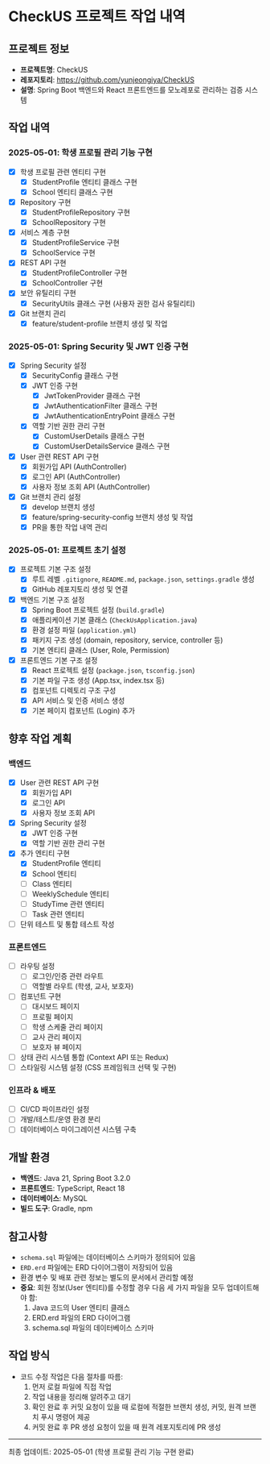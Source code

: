 # CheckUS 프로젝트 작업 내역

## 프로젝트 정보
- **프로젝트명**: CheckUS
- **레포지토리**: https://github.com/yunjeongiya/CheckUS
- **설명**: Spring Boot 백엔드와 React 프론트엔드를 모노레포로 관리하는 검증 시스템

## 작업 내역

### 2025-05-01: 학생 프로필 관리 기능 구현
- [x] 학생 프로필 관련 엔티티 구현
  - [x] StudentProfile 엔티티 클래스 구현
  - [x] School 엔티티 클래스 구현
- [x] Repository 구현
  - [x] StudentProfileRepository 구현
  - [x] SchoolRepository 구현
- [x] 서비스 계층 구현
  - [x] StudentProfileService 구현
  - [x] SchoolService 구현
- [x] REST API 구현
  - [x] StudentProfileController 구현
  - [x] SchoolController 구현
- [x] 보안 유틸리티 구현
  - [x] SecurityUtils 클래스 구현 (사용자 권한 검사 유틸리티)
- [x] Git 브랜치 관리
  - [x] feature/student-profile 브랜치 생성 및 작업

### 2025-05-01: Spring Security 및 JWT 인증 구현
- [x] Spring Security 설정
  - [x] SecurityConfig 클래스 구현
  - [x] JWT 인증 구현
    - [x] JwtTokenProvider 클래스 구현
    - [x] JwtAuthenticationFilter 클래스 구현
    - [x] JwtAuthenticationEntryPoint 클래스 구현
  - [x] 역할 기반 권한 관리 구현
    - [x] CustomUserDetails 클래스 구현
    - [x] CustomUserDetailsService 클래스 구현
- [x] User 관련 REST API 구현
  - [x] 회원가입 API (AuthController)
  - [x] 로그인 API (AuthController)
  - [x] 사용자 정보 조회 API (AuthController)
- [x] Git 브랜치 관리 설정
  - [x] develop 브랜치 생성
  - [x] feature/spring-security-config 브랜치 생성 및 작업
  - [x] PR을 통한 작업 내역 관리

### 2025-05-01: 프로젝트 초기 설정
- [x] 프로젝트 기본 구조 설정
  - [x] 루트 레벨 `.gitignore`, `README.md`, `package.json`, `settings.gradle` 생성
  - [x] GitHub 레포지토리 생성 및 연결
- [x] 백엔드 기본 구조 설정
  - [x] Spring Boot 프로젝트 설정 (`build.gradle`)
  - [x] 애플리케이션 기본 클래스 (`CheckUsApplication.java`)
  - [x] 환경 설정 파일 (`application.yml`)
  - [x] 패키지 구조 생성 (domain, repository, service, controller 등)
  - [x] 기본 엔티티 클래스 (User, Role, Permission)
- [x] 프론트엔드 기본 구조 설정
  - [x] React 프로젝트 설정 (`package.json`, `tsconfig.json`)
  - [x] 기본 파일 구조 생성 (App.tsx, index.tsx 등)
  - [x] 컴포넌트 디렉토리 구조 구성
  - [x] API 서비스 및 인증 서비스 생성
  - [x] 기본 페이지 컴포넌트 (Login) 추가

## 향후 작업 계획

### 백엔드
- [x] User 관련 REST API 구현
  - [x] 회원가입 API
  - [x] 로그인 API
  - [x] 사용자 정보 조회 API
- [x] Spring Security 설정
  - [x] JWT 인증 구현
  - [x] 역할 기반 권한 관리 구현
- [x] 추가 엔티티 구현
  - [x] StudentProfile 엔티티
  - [x] School 엔티티
  - [ ] Class 엔티티
  - [ ] WeeklySchedule 엔티티
  - [ ] StudyTime 관련 엔티티
  - [ ] Task 관련 엔티티
- [ ] 단위 테스트 및 통합 테스트 작성

### 프론트엔드
- [ ] 라우팅 설정
  - [ ] 로그인/인증 관련 라우트
  - [ ] 역할별 라우트 (학생, 교사, 보호자)
- [ ] 컴포넌트 구현
  - [ ] 대시보드 페이지
  - [ ] 프로필 페이지
  - [ ] 학생 스케줄 관리 페이지
  - [ ] 교사 관리 페이지
  - [ ] 보호자 뷰 페이지
- [ ] 상태 관리 시스템 통합 (Context API 또는 Redux)
- [ ] 스타일링 시스템 설정 (CSS 프레임워크 선택 및 구현)

### 인프라 & 배포
- [ ] CI/CD 파이프라인 설정
- [ ] 개발/테스트/운영 환경 분리
- [ ] 데이터베이스 마이그레이션 시스템 구축

## 개발 환경
- **백엔드**: Java 21, Spring Boot 3.2.0
- **프론트엔드**: TypeScript, React 18
- **데이터베이스**: MySQL
- **빌드 도구**: Gradle, npm

## 참고사항
- `schema.sql` 파일에는 데이터베이스 스키마가 정의되어 있음
- `ERD.erd` 파일에는 ERD 다이어그램이 저장되어 있음
- 환경 변수 및 배포 관련 정보는 별도의 문서에서 관리할 예정
- **중요**: 회원 정보(User 엔티티)를 수정할 경우 다음 세 가지 파일을 모두 업데이트해야 함:
  1. Java 코드의 User 엔티티 클래스
  2. ERD.erd 파일의 ERD 다이어그램
  3. schema.sql 파일의 데이터베이스 스키마

## 작업 방식
- 코드 수정 작업은 다음 절차를 따름:
  1. 먼저 로컬 파일에 직접 작업
  2. 작업 내용을 정리해 알려주고 대기
  3. 확인 완료 후 커밋 요청이 있을 때 로컬에 적절한 브랜치 생성, 커밋, 원격 브랜치 푸시 명령어 제공
  4. 커밋 완료 후 PR 생성 요청이 있을 때 원격 레포지토리에 PR 생성
---

최종 업데이트: 2025-05-01 (학생 프로필 관리 기능 구현 완료)